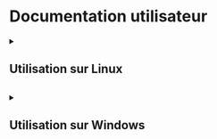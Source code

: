# Documentation utilisateur

<details>
<summary><h2> Utilisation sur Linux<h2></summary>
<br>

  + <details>
    <summary><h4>Utilisation de base<h4></summary>
    <br>
    #### Comment utiliser les fonctionnalités clés
    </details>    
    
  + <details>
    <summary><h4>Utilisation avancée<h4></summary>
    <br>
    #### Comment utiliser au mieux les options
    </details>

  + <details>
    <summary><h4>F.A.Q.<h4></summary>
    <br>
    #### Solutions aux problèmes connus et communs liés à l'utilisation
    </details>

</details>

<details>
<summary><h2>Utilisation sur Windows<h2></summary>
<br>

  + <details>
    <summary><h4>Utilisation de base<h4></summary>
    <br>
    #### Comment utiliser les fonctionnalités clés
    </details>    
    
  + <details>
    <summary><h4>Utilisation avancée<h4></summary>
    <br>
    #### Comment utiliser au mieux les options
    </details>

  + <details>
    <summary><h4>F.A.Q.<h4></summary>
    <br>
    #### Solutions aux problèmes connus et communs liés à l'utilisation
    </details>


</details>

